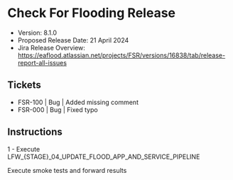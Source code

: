 # Check For Flooding Release

* Version: 8.1.0
* Proposed Release Date: 21 April 2024
* Jira Release Overview: https://eaflood.atlassian.net/projects/FSR/versions/16838/tab/release-report-all-issues

## Tickets

- FSR-100 | Bug | Added missing comment
- FSR-000 | Bug | Fixed typo

## Instructions

1 - Execute LFW_{STAGE}_04_UPDATE_FLOOD_APP_AND_SERVICE_PIPELINE

Execute smoke tests and forward results
